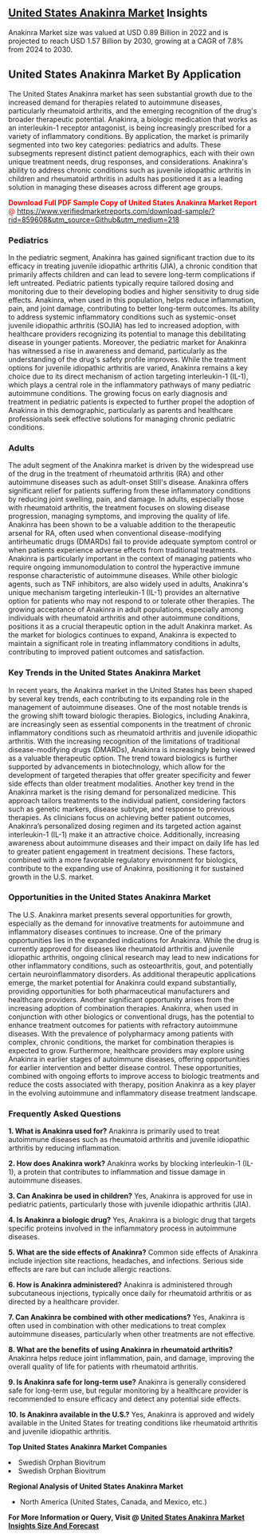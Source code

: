 <h2><a href="https://www.verifiedmarketreports.com/download-sample/?rid=859608&amp;utm_source=Github&amp;utm_medium=218" target="_blank">United States Anakinra Market</a> Insights</h2><p>Anakinra Market size was valued at USD 0.89 Billion in 2022 and is projected to reach USD 1.57 Billion by 2030, growing at a CAGR of 7.8% from 2024 to 2030.</p><p><h2>United States Anakinra Market By Application</h2> <p>The United States Anakinra market has seen substantial growth due to the increased demand for therapies related to autoimmune diseases, particularly rheumatoid arthritis, and the emerging recognition of the drug's broader therapeutic potential. Anakinra, a biologic medication that works as an interleukin-1 receptor antagonist, is being increasingly prescribed for a variety of inflammatory conditions. By application, the market is primarily segmented into two key categories: pediatrics and adults. These subsegments represent distinct patient demographics, each with their own unique treatment needs, drug responses, and considerations. Anakinra's ability to address chronic conditions such as juvenile idiopathic arthritis in children and rheumatoid arthritis in adults has positioned it as a leading solution in managing these diseases across different age groups. <p><span class=""><span style="color: #ff0000;"><strong>Download Full PDF Sample Copy of United States Anakinra Market Report</strong> @ </span><a href="https://www.verifiedmarketreports.com/download-sample/?rid=859608&amp;utm_source=Github&amp;utm_medium=218" target="_blank">https://www.verifiedmarketreports.com/download-sample/?rid=859608&amp;utm_source=Github&amp;utm_medium=218</a></span></p></p> <h3>Pediatrics</h3> <p>In the pediatric segment, Anakinra has gained significant traction due to its efficacy in treating juvenile idiopathic arthritis (JIA), a chronic condition that primarily affects children and can lead to severe long-term complications if left untreated. Pediatric patients typically require tailored dosing and monitoring due to their developing bodies and higher sensitivity to drug side effects. Anakinra, when used in this population, helps reduce inflammation, pain, and joint damage, contributing to better long-term outcomes. Its ability to address systemic inflammatory conditions such as systemic-onset juvenile idiopathic arthritis (SOJIA) has led to increased adoption, with healthcare providers recognizing its potential to manage this debilitating disease in younger patients. Moreover, the pediatric market for Anakinra has witnessed a rise in awareness and demand, particularly as the understanding of the drug's safety profile improves. While the treatment options for juvenile idiopathic arthritis are varied, Anakinra remains a key choice due to its direct mechanism of action targeting interleukin-1 (IL-1), which plays a central role in the inflammatory pathways of many pediatric autoimmune conditions. The growing focus on early diagnosis and treatment in pediatric patients is expected to further propel the adoption of Anakinra in this demographic, particularly as parents and healthcare professionals seek effective solutions for managing chronic pediatric conditions. <h3>Adults</h3> <p>The adult segment of the Anakinra market is driven by the widespread use of the drug in the treatment of rheumatoid arthritis (RA) and other autoimmune diseases such as adult-onset Still's disease. Anakinra offers significant relief for patients suffering from these inflammatory conditions by reducing joint swelling, pain, and damage. In adults, especially those with rheumatoid arthritis, the treatment focuses on slowing disease progression, managing symptoms, and improving the quality of life. Anakinra has been shown to be a valuable addition to the therapeutic arsenal for RA, often used when conventional disease-modifying antirheumatic drugs (DMARDs) fail to provide adequate symptom control or when patients experience adverse effects from traditional treatments. Anakinra is particularly important in the context of managing patients who require ongoing immunomodulation to control the hyperactive immune response characteristic of autoimmune diseases. While other biologic agents, such as TNF inhibitors, are also widely used in adults, Anakinra's unique mechanism targeting interleukin-1 (IL-1) provides an alternative option for patients who may not respond to or tolerate other therapies. The growing acceptance of Anakinra in adult populations, especially among individuals with rheumatoid arthritis and other autoimmune conditions, positions it as a crucial therapeutic option in the adult Anakinra market. As the market for biologics continues to expand, Anakinra is expected to maintain a significant role in treating inflammatory conditions in adults, contributing to improved patient outcomes and satisfaction. <h3>Key Trends in the United States Anakinra Market</h3> <p>In recent years, the Anakinra market in the United States has been shaped by several key trends, each contributing to its expanding role in the management of autoimmune diseases. One of the most notable trends is the growing shift toward biologic therapies. Biologics, including Anakinra, are increasingly seen as essential components in the treatment of chronic inflammatory conditions such as rheumatoid arthritis and juvenile idiopathic arthritis. With the increasing recognition of the limitations of traditional disease-modifying drugs (DMARDs), Anakinra is increasingly being viewed as a valuable therapeutic option. The trend toward biologics is further supported by advancements in biotechnology, which allow for the development of targeted therapies that offer greater specificity and fewer side effects than older treatment modalities. Another key trend in the Anakinra market is the rising demand for personalized medicine. This approach tailors treatments to the individual patient, considering factors such as genetic markers, disease subtype, and response to previous therapies. As clinicians focus on achieving better patient outcomes, Anakinra’s personalized dosing regimen and its targeted action against interleukin-1 (IL-1) make it an attractive choice. Additionally, increasing awareness about autoimmune diseases and their impact on daily life has led to greater patient engagement in treatment decisions. These factors, combined with a more favorable regulatory environment for biologics, contribute to the expanding use of Anakinra, positioning it for sustained growth in the U.S. market. <h3>Opportunities in the United States Anakinra Market</h3> <p>The U.S. Anakinra market presents several opportunities for growth, especially as the demand for innovative treatments for autoimmune and inflammatory diseases continues to increase. One of the primary opportunities lies in the expanded indications for Anakinra. While the drug is currently approved for diseases like rheumatoid arthritis and juvenile idiopathic arthritis, ongoing clinical research may lead to new indications for other inflammatory conditions, such as osteoarthritis, gout, and potentially certain neuroinflammatory disorders. As additional therapeutic applications emerge, the market potential for Anakinra could expand substantially, providing opportunities for both pharmaceutical manufacturers and healthcare providers. Another significant opportunity arises from the increasing adoption of combination therapies. Anakinra, when used in conjunction with other biologics or conventional drugs, has the potential to enhance treatment outcomes for patients with refractory autoimmune diseases. With the prevalence of polypharmacy among patients with complex, chronic conditions, the market for combination therapies is expected to grow. Furthermore, healthcare providers may explore using Anakinra in earlier stages of autoimmune diseases, offering opportunities for earlier intervention and better disease control. These opportunities, combined with ongoing efforts to improve access to biologic treatments and reduce the costs associated with therapy, position Anakinra as a key player in the evolving autoimmune and inflammatory disease treatment landscape. <h3>Frequently Asked Questions</h3> <p><strong>1. What is Anakinra used for?</strong> Anakinra is primarily used to treat autoimmune diseases such as rheumatoid arthritis and juvenile idiopathic arthritis by reducing inflammation.</p> <p><strong>2. How does Anakinra work?</strong> Anakinra works by blocking interleukin-1 (IL-1), a protein that contributes to inflammation and tissue damage in autoimmune diseases.</p> <p><strong>3. Can Anakinra be used in children?</strong> Yes, Anakinra is approved for use in pediatric patients, particularly those with juvenile idiopathic arthritis (JIA).</p> <p><strong>4. Is Anakinra a biologic drug?</strong> Yes, Anakinra is a biologic drug that targets specific proteins involved in the inflammatory process in autoimmune diseases.</p> <p><strong>5. What are the side effects of Anakinra?</strong> Common side effects of Anakinra include injection site reactions, headaches, and infections. Serious side effects are rare but can include allergic reactions.</p> <p><strong>6. How is Anakinra administered?</strong> Anakinra is administered through subcutaneous injections, typically once daily for rheumatoid arthritis or as directed by a healthcare provider.</p> <p><strong>7. Can Anakinra be combined with other medications?</strong> Yes, Anakinra is often used in combination with other medications to treat complex autoimmune diseases, particularly when other treatments are not effective.</p> <p><strong>8. What are the benefits of using Anakinra in rheumatoid arthritis?</strong> Anakinra helps reduce joint inflammation, pain, and damage, improving the overall quality of life for patients with rheumatoid arthritis.</p> <p><strong>9. Is Anakinra safe for long-term use?</strong> Anakinra is generally considered safe for long-term use, but regular monitoring by a healthcare provider is recommended to ensure efficacy and detect any potential side effects.</p> <p><strong>10. Is Anakinra available in the U.S.?</strong> Yes, Anakinra is approved and widely available in the United States for treating conditions like rheumatoid arthritis and juvenile idiopathic arthritis.</p> </p><p><strong>Top United States Anakinra Market Companies</strong></p><div data-test-id=""><p><li>Swedish Orphan Biovitrum</li><li> Swedish Orphan Biovitrum</li></p><div><strong>Regional Analysis of&nbsp;United States Anakinra Market</strong></div><ul><li dir="ltr"><p dir="ltr">North America&nbsp;(United States, Canada, and Mexico, etc.)</p></li></ul><p><strong>For More Information or Query, Visit @&nbsp;</strong><strong><a href="https://www.verifiedmarketreports.com/product/anakinra-market/?utm_source=Github&amp;utm_medium=218" target="_blank">United States Anakinra Market Insights Size And Forecast</a></strong></p></div>

